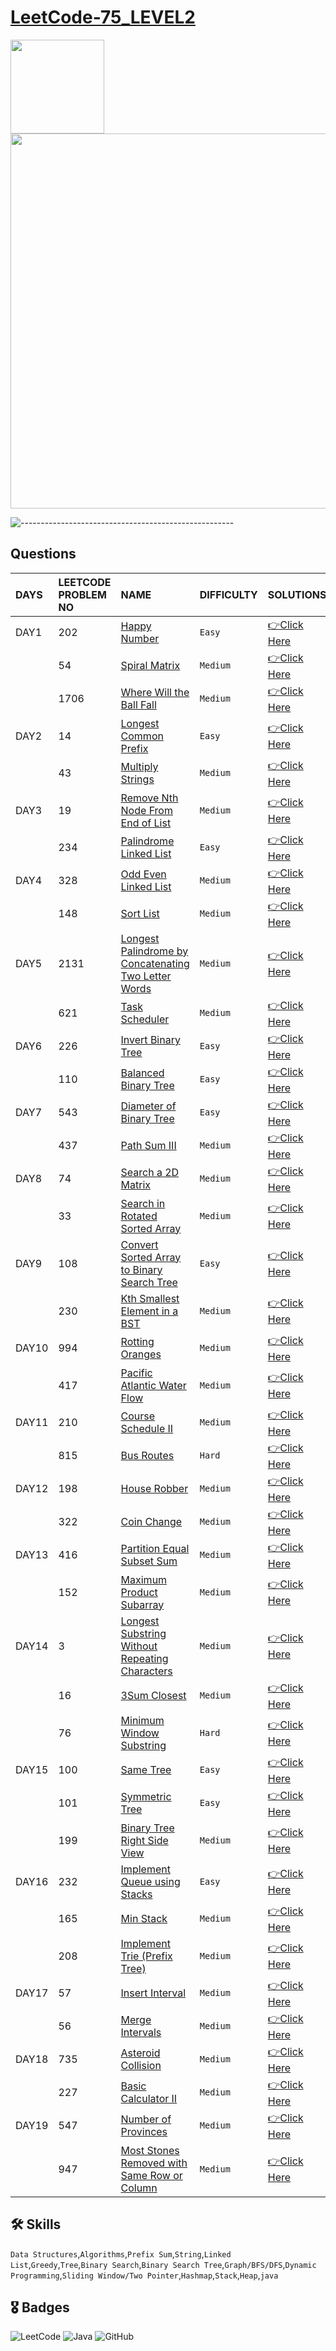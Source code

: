 # [LeetCode-75_LEVEL2](https://leetcode.com/study-plan/leetcode-75/?progress=zm70yje)
<p float="left">
  <img src="https://assets.leetcode.com/study_plan/leetcode-75/cover.png" width="150" />
  <img src="https://upload.wikimedia.org/wikipedia/commons/0/0a/LeetCode_Logo_black_with_text.svg" width="600" /> 
</p>

![-----------------------------------------------------](https://raw.githubusercontent.com/andreasbm/readme/master/assets/lines/rainbow.png)

## Questions
| DAYS  | LEETCODE PROBLEM NO |  NAME                         |  DIFFICULTY  |   SOLUTIONS                                                    |
| :-----| :------------------ | :---------------------------- | :----------- |  :------------------------------------------------------------ |
| DAY1| 202 | [Happy Number](https://leetcode.com/problems/happy-number/) | `Easy` | [👉Click Here](https://github.com/dhrupad17/LeetCode-75_LEVEL2/blob/main/DAY1P1.md) |
|  | 54 | [Spiral Matrix](https://leetcode.com/problems/spiral-matrix/) | `Medium` | [👉Click Here](https://github.com/dhrupad17/LeetCode-75_LEVEL2/blob/main/DAY1P2.md) |
|  | 1706 | [Where Will the Ball Fall](https://leetcode.com/problems/where-will-the-ball-fall/) | `Medium` | [👉Click Here](https://github.com/dhrupad17/LeetCode-75_LEVEL2/blob/main/DAY1P3.md) |
| DAY2 | 14 | [Longest Common Prefix](https://leetcode.com/problems/longest-common-prefix/) |  `Easy` | [👉Click Here](https://github.com/dhrupad17/LeetCode-75_LEVEL2/blob/main/DAY2P1.md) |
|  | 43 | [Multiply Strings](https://leetcode.com/problems/multiply-strings/) | `Medium` | [👉Click Here](https://github.com/dhrupad17/LeetCode-75_LEVEL2/blob/main/DAY2P2.md) |
| DAY3 | 19 | [Remove Nth Node From End of List](https://leetcode.com/problems/remove-nth-node-from-end-of-list/) | `Medium` | [👉Click Here](https://github.com/dhrupad17/LeetCode-75_LEVEL2/blob/main/DAY3P1.md) |
|  | 234 | [Palindrome Linked List](https://leetcode.com/problems/palindrome-linked-list/) | `Easy` | [👉Click Here](https://github.com/dhrupad17/LeetCode-75_LEVEL2/blob/main/DAY3P2.md) |
| DAY4 | 328 | [Odd Even Linked List](https://leetcode.com/problems/odd-even-linked-list/) | `Medium` | [👉Click Here](https://github.com/dhrupad17/LeetCode-75_LEVEL2/blob/main/DAY4P1.md) |
|  | 148 | [Sort List](https://leetcode.com/problems/sort-list/) | `Medium` | [👉Click Here](https://github.com/dhrupad17/LeetCode-75_LEVEL2/blob/main/DAY4P2.md) | 
| DAY5 | 2131 | [Longest Palindrome by Concatenating Two Letter Words](https://leetcode.com/problems/longest-palindrome-by-concatenating-two-letter-words/) |  `Medium` | [👉Click Here](https://github.com/dhrupad17/LeetCode-75_LEVEL2/blob/main/DAY5P1.md) |
|  | 621 | [Task Scheduler](https://leetcode.com/problems/task-scheduler/) | `Medium` | [👉Click Here](https://github.com/dhrupad17/LeetCode-75_LEVEL2/blob/main/DAY5P2.md) |
| DAY6 | 226 | [Invert Binary Tree](https://leetcode.com/problems/invert-binary-tree/) | `Easy` | [👉Click Here](https://github.com/dhrupad17/LeetCode-75_LEVEL2/blob/main/DAY6P1.md) |
|  | 110 | [Balanced Binary Tree](https://leetcode.com/problems/balanced-binary-tree/) | `Easy` | [👉Click Here](https://github.com/dhrupad17/LeetCode-75_LEVEL2/blob/main/DAY6P2.md) |
| DAY7 | 543 | [Diameter of Binary Tree](https://leetcode.com/problems/diameter-of-binary-tree/) | `Easy` | [👉Click Here](https://github.com/dhrupad17/LeetCode-75_LEVEL2/blob/main/DAY7P1.md) |
|  | 437 | [Path Sum III](https://leetcode.com/problems/path-sum-iii/) | `Medium` | [👉Click Here](https://github.com/dhrupad17/LeetCode-75_LEVEL2/blob/main/DAY7P2.md) |
| DAY8 | 74 | [Search a 2D Matrix](https://leetcode.com/problems/search-a-2d-matrix/) |  `Medium` | [👉Click Here](https://github.com/dhrupad17/LeetCode-75_LEVEL2/blob/main/DAY8P1.md) |
|  | 33 | [Search in Rotated Sorted Array](https://leetcode.com/problems/search-in-rotated-sorted-array/) | `Medium` | [👉Click Here](https://github.com/dhrupad17/LeetCode-75_LEVEL2/blob/main/DAY8P2.md) |
| DAY9 | 108 | [Convert Sorted Array to Binary Search Tree](https://leetcode.com/problems/convert-sorted-array-to-binary-search-tree/) | `Easy` | [👉Click Here](https://github.com/dhrupad17/LeetCode-75_LEVEL2/blob/main/DAY9P1.md) | 
|  | 230 | [Kth Smallest Element in a BST](https://leetcode.com/problems/kth-smallest-element-in-a-bst/) | `Medium` | [👉Click Here](https://github.com/dhrupad17/LeetCode-75_LEVEL2/blob/main/DAY9P2.md) |
| DAY10 | 994 | [Rotting Oranges](https://leetcode.com/problems/rotting-oranges/) | `Medium` | [👉Click Here](https://github.com/dhrupad17/LeetCode-75_LEVEL2/blob/main/DAY10P1.md) |
|  | 417 | [Pacific Atlantic Water Flow](https://leetcode.com/problems/pacific-atlantic-water-flow/) | `Medium` | [👉Click Here](https://github.com/dhrupad17/LeetCode-75_LEVEL2/blob/main/DAY10P2.md) |
| DAY11 | 210 | [Course Schedule II](https://leetcode.com/problems/course-schedule-ii/) | `Medium` | [👉Click Here](https://github.com/dhrupad17/LeetCode-75_LEVEL2/blob/main/DAY11P1.md) |
|  | 815 | [Bus Routes](https://leetcode.com/problems/bus-routes/) | `Hard` | [👉Click Here](https://github.com/dhrupad17/LeetCode-75_LEVEL2/blob/main/DAY11P2.md) |
| DAY12 | 198 | [House Robber](https://leetcode.com/problems/house-robber/) | `Medium` | [👉Click Here](https://github.com/dhrupad17/LeetCode-75_LEVEL2/blob/main/DAY12P1.md) | 
|  | 322 | [Coin Change](https://leetcode.com/problems/coin-change/) | `Medium` | [👉Click Here](https://github.com/dhrupad17/LeetCode-75_LEVEL2/blob/main/DAY12P2.md) |
| DAY13 | 416 | [Partition Equal Subset Sum](https://leetcode.com/problems/partition-equal-subset-sum/) | `Medium` | [👉Click Here](https://github.com/dhrupad17/LeetCode-75_LEVEL2/blob/main/DAY13P1.md) |
|  | 152 | [Maximum Product Subarray](https://leetcode.com/problems/maximum-product-subarray/) | `Medium` | [👉Click Here](https://github.com/dhrupad17/LeetCode-75_LEVEL2/blob/main/DAY13P2.md) |
| DAY14 | 3 | [Longest Substring Without Repeating Characters](https://leetcode.com/problems/longest-substring-without-repeating-characters/) | `Medium` | [👉Click Here](https://github.com/dhrupad17/LeetCode-75_LEVEL2/blob/main/DAY14P1.md) |
|  | 16 | [3Sum Closest](https://leetcode.com/problems/3sum-closest/) | `Medium` | [👉Click Here](https://github.com/dhrupad17/LeetCode-75_LEVEL2/blob/main/DAY14P2.md) |
|  | 76 | [Minimum Window Substring](https://leetcode.com/problems/minimum-window-substring/) | `Hard` | [👉Click Here](https://github.com/dhrupad17/LeetCode-75_LEVEL2/blob/main/DAY14P3.md) |
| DAY15 | 100 | [Same Tree](https://leetcode.com/problems/same-tree/) | `Easy` | [👉Click Here](https://github.com/dhrupad17/LeetCode-75_LEVEL2/blob/main/DAY15P1.md) |
|  | 101 | [Symmetric Tree](https://leetcode.com/problems/symmetric-tree/) | `Easy` | [👉Click Here](https://github.com/dhrupad17/LeetCode-75_LEVEL2/blob/main/DAY15P2.md) |
|  | 199 | [Binary Tree Right Side View](https://leetcode.com/problems/binary-tree-right-side-view/) | `Medium` | [👉Click Here](https://github.com/dhrupad17/LeetCode-75_LEVEL2/blob/main/DAY15P3.md) |
| DAY16 | 232 | [Implement Queue using Stacks](https://leetcode.com/problems/implement-queue-using-stacks/) | `Easy` | [👉Click Here](https://github.com/dhrupad17/LeetCode-75_LEVEL2/blob/main/DAY16P1.md) |
|  | 165 | [Min Stack](https://leetcode.com/problems/min-stack/) | `Medium` | [👉Click Here](https://github.com/dhrupad17/LeetCode-75_LEVEL2/blob/main/DAY16P2.md) | 
|  | 208 | [Implement Trie (Prefix Tree)](https://leetcode.com/problems/implement-trie-prefix-tree) | `Medium` | [👉Click Here](https://github.com/dhrupad17/LeetCode-75_LEVEL2/blob/main/DAY16P3.md) |
| DAY17 | 57 | [Insert Interval](https://leetcode.com/problems/insert-interval/) | `Medium` | [👉Click Here](https://github.com/dhrupad17/LeetCode-75_LEVEL2/blob/main/DAY17P1.md) |
|  | 56 | [Merge Intervals](https://leetcode.com/problems/merge-intervals/) | `Medium` | [👉Click Here](https://github.com/dhrupad17/LeetCode-75_LEVEL2/blob/main/DAY17P2.md) |
| DAY18 | 735 | [Asteroid Collision](https://leetcode.com/problems/asteroid-collision/) | `Medium` | [👉Click Here](https://github.com/dhrupad17/LeetCode-75_LEVEL2/blob/main/DAY18P1.md) |
|  | 227 | [Basic Calculator II](https://leetcode.com/problems/basic-calculator-ii/) | `Medium` | [👉Click Here](https://github.com/dhrupad17/LeetCode-75_LEVEL2/blob/main/DAY18P2.md) |
| DAY19 | 547 | [Number of Provinces](https://leetcode.com/problems/number-of-provinces/) | `Medium` | [👉Click Here](https://github.com/dhrupad17/LeetCode-75_LEVEL2/blob/main/DAY19P1.md) |
|  | 947 | [Most Stones Removed with Same Row or Column](https://leetcode.com/problems/most-stones-removed-with-same-row-or-column/) | `Medium` | [👉Click Here](https://github.com/dhrupad17/LeetCode-75_LEVEL2/blob/main/DAY19P2.md) |

## 🛠 Skills
  `Data Structures`,`Algorithms`,`Prefix Sum`,`String`,`Linked List`,`Greedy`,`Tree`,`Binary Search`,`Binary Search Tree`,`Graph/BFS/DFS`,`Dynamic Programming`,`Sliding Window/Two Pointer`,`Hashmap`,`Stack`,`Heap`,`java`

## 🎖️ Badges
![LeetCode](https://img.shields.io/badge/LeetCode-000000?style=for-the-badge&logo=LeetCode&logoColor=#d16c06)
![Java](https://img.shields.io/badge/Java-ED8B00?style=for-the-badge&logo=java&logoColor=white)
![GitHub](https://img.shields.io/badge/github-%23121011.svg?style=for-the-badge&logo=github&logoColor=white)
